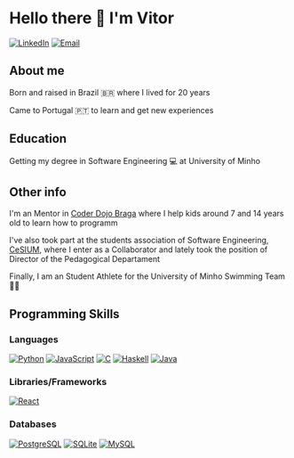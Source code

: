 # Hello there 👋 I'm Vitor

[![LinkedIn](https://img.shields.io/badge/-Vitor%20Lelis-0E76A8?style=for-the-badge&logo=linkedin)](https://www.linkedin.com/in/vitor-lelis-71361420a/)
[![Email](https://img.shields.io/badge/-VITOR%20LELIS-EA4335?style=for-the-badge&logo=gmail&logoColor=white)](mailto:vitorll909@gmail.com)

  ## About me
  Born and raised in Brazil 🇧🇷 where I lived for 20 years
  
  Came to Portugal 🇵🇹 to learn and get new experiences
  
  ## Education
  Getting my degree in Software Engineering 💻 at University of Minho
  
  ## Other info
  I'm an Mentor in [Coder Dojo Braga](https://github.com/coderdojobraga) where I help kids around 7 and 14 years old to learn how to programm
  
  I've also took part at the students association of Software Engineering, [CeSIUM](https://github.com/cesium), where I enter as a Collaborator and lately took the position of Director of the Pedagogical Departament
  
  Finally, I am an Student Athlete for the University of Minho Swimming Team 🏊‍♂️
  
  ## Programming Skills
  
  ### Languages
  
  [![Python](https://img.shields.io/badge/-PYTHON-306998?style=for-the-badge&logo=python&logoColor=white)](https://www.python.org/)
  [![JavaScript](https://img.shields.io/badge/-JAVASCRIPT-F0DB4F?style=for-the-badge&logo=javascript&logoColor=black)](https://www.javascript.com/)
  [![C](https://img.shields.io/badge/-C%20LANGUAGE-A8B9CC?style=for-the-badge&logo=c&logoColor=black)](https://www.cprogramming.com/)
  [![Haskell](https://img.shields.io/badge/-HASKELL-5D4F85?style=for-the-badge&logo=haskell&logoColor=white)](https://www.haskell.org/)
  [![Java](https://img.shields.io/badge/-JAVA-F89820?style=for-the-badge)](https://www.java.com/)
  
  ### Libraries/Frameworks
  [![React](https://img.shields.io/badge/-REACT-61DAFB?style=for-the-badge&logo=react&logoColor=black)](https://reactjs.org/)
  
  ### Databases
  [![PostgreSQL](https://img.shields.io/badge/-POSTGRESQL-4169E1?style=for-the-badge&logo=postgresql&logoColor=white)](https://www.postgresql.org/)
  [![SQLite](https://img.shields.io/badge/-SQLITE-003B57?style=for-the-badge&logo=sqlite&logoColor=white)](https://www.sqlite.org/index.html)
  [![MySQL](https://img.shields.io/badge/-MYSQL-4479A1?style=for-the-badge&logo=mysql&logoColor=white)](https://www.mysql.com/)
  
